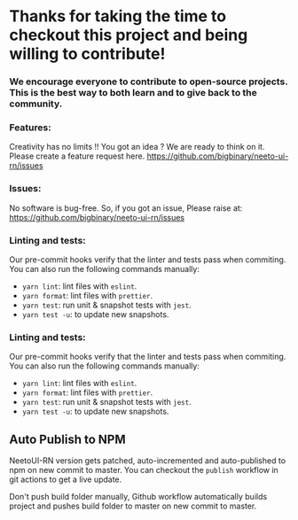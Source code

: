 # Thanks for taking the time to checkout this project and being willing to contribute!

### We encourage everyone to contribute to open-source projects. This is the best way to both learn and to give back to the community.

### Features:

Creativity has no limits !! You got an idea ? We are ready to think on it.
Please create a feature request here.
https://github.com/bigbinary/neeto-ui-rn/issues

### Issues:

No software is bug-free. So, if you got an issue, Please raise at:
https://github.com/bigbinary/neeto-ui-rn/issues

### Linting and tests:

Our pre-commit hooks verify that the linter and tests pass when commiting. You
can also run the following commands manually:

- `yarn lint`: lint files with `eslint`.
- `yarn format`: lint files with `prettier`.
- `yarn test`: run unit & snapshot tests with `jest`.
- `yarn test -u`: to update new snapshots.

### Linting and tests:

Our pre-commit hooks verify that the linter and tests pass when commiting. You
can also run the following commands manually:

- `yarn lint`: lint files with `eslint`.
- `yarn format`: lint files with `prettier`.
- `yarn test`: run unit & snapshot tests with `jest`.
- `yarn test -u`: to update new snapshots.

## Auto Publish to NPM

NeetoUI-RN version gets patched, auto-incremented and auto-published to npm on
new commit to master. You can checkout the `publish` workflow in git actions to
get a live update.

Don't push build folder manually, Github workflow automatically builds project
and pushes build folder to master on new commit to master.
